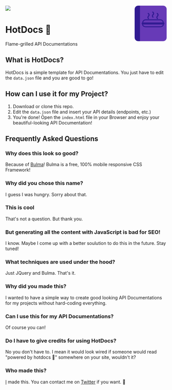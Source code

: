 
![](https://img.shields.io/badge/Hot%20Dog-approved-success.svg)
<img src="images/logo.png" width="100" align="right">

<h1>HotDocs 🌭</h1>

Flame-grilled API Documentations

## What is HotDocs?
HotDocs is a simple template for API Documentations. You just have to edit the `data.json` file and you are good to go!

## How can I use it for my Project?
1. Download or clone this repo.
2. Edit the `data.json` file and insert your API details (endpoints, etc.)
3. You're done! Open the `index.html` file in your Browser and enjoy your beautiful-looking API Documentation!

## Frequently Asked Questions
### Why does this look so good?
Because of [Bulma](https://bulma.io)! Bulma is a free, 100% mobile responsive CSS Framework!

### Why did you chose this name?
I guess I was hungry. Sorry about that.

### This is cool
That's not a question. But thank you.

### But generating all the content with JavaScript is bad for SEO!
I know. Maybe I come up with a better soulution to do this in the future. Stay tuned!

### What techniques are used under the hood?
Just JQuery and Bulma. That's it.

### Why did you made this?
I wanted to have a simple way to create good looking API Documentations for my projects without hard-coding everything.

### Can I use this for my API Documentations?
Of course you can!

### Do I have to give credits for using HotDocs?
No you don't have to. I mean it would look wired if someone would read "powered by hotdocs 🌭" somewhere on your site, wouldn't it?

### Who made this?
[I](https://twitter.com/AnTheMaker) made this. You can contact me on [Twitter](https://twitter.com/AnTheMaker) if you want. 👋
